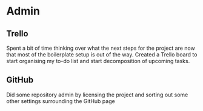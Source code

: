 # Admin

## Trello
Spent a bit of time thinking over what the next steps for the project are now that most of the boilerplate setup is out of the way. Created a Trello board to start organising my to-do list and start decomposition of upcoming tasks.

## GitHub
Did some repository admin by licensing the project and sorting out some other settings surrounding the GitHub page